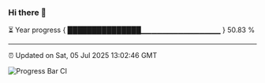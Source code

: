### Hi there 👋

⏳ Year progress { ███████████████▁▁▁▁▁▁▁▁▁▁▁▁▁▁▁ } 50.83 %

---

⏰ Updated on Sat, 05 Jul 2025 13:02:46 GMT

![Progress Bar CI](https://github.com/IshwaranRudhara/GIT-ACTION/workflows/Progress%20Bar%20CI/badge.svg)
